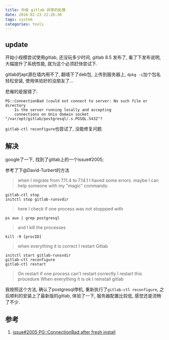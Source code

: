 ```yaml
---
title: 升级 gitlab 异常的处理
date: 2016-02-23 22:26:30
tags: system
categories: tools
---
```


## update

开始小规模尝试使用gitlab, 还没玩多少时间, gitlab 8.5 发布了, 看了下发布说明, 大幅提升了系统性能, 就为这个必须赶快尝试下.

gitlab的apt源在墙内用不了, 翻墙下了deb包, 上传到服务器上, `dpkg -i`加个包名轻松安装, 使用体验好的没朋友了...

悲催的是报错了:
```
PG::ConnectionBad (could not connect to server: No such file or directory
    Is the server running locally and accepting
    connections on Unix domain socket "/var/opt/gitlab/postgresql/.s.PGSQL.5432"?
```
`gitlab-ctl reconfigure`也尝试了, 没能修复问题.

## 解决

google了一下, 找到了gitlab上的一个issue#2005;

参考了下@David-Turbert的方法

> when I migrate from 7.11.4 to 7.14.1 I haved some errors. maybe I can help someone with my "magic" commands:
>
```
gitlab-ctl stop
initctl stop gitlab-runsvdir
```
> here I check if one process was not stoppped with
>
```
ps aux | grep postgresql
```
> and I kill the processes
>
```
kill -9 [procID]
```
> when everything it is correct I restart Gitlab
>
```
initctl start gitlab-runsvdir
gitlab-ctl reconfigure
gitlab-ctl restart
```
> On restart if one process can't restart correctly I restart this procedure
When everything it is ok I reinstall gitlab

我按照这个方法, 确认了postgresql停机, 重新执行了`gitlab-ctl reconfigure`, 之后顺利的安装上了最新版的gitlab, 体验了一下, 服务器配置比较低, 感觉还是流畅了不少.

## 参考
1. [issue#2005 PG::ConnectionBad after fresh install](https://gitlab.com/gitlab-org/gitlab-ce/issues/2005)
